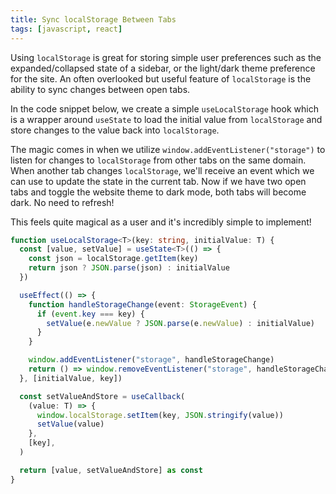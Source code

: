 ```yaml
---
title: Sync localStorage Between Tabs
tags: [javascript, react]
---
```


Using `localStorage` is great for storing simple user preferences such as
the expanded/collapsed state of a sidebar, or the light/dark theme
preference for the site. An often overlooked but useful feature of
`localStorage` is the ability to sync changes between open tabs.

In the code snippet below, we create a simple `useLocalStorage` hook which
is a wrapper around `useState` to load the initial value from
`localStorage` and store changes to the value back into `localStorage`.

The magic comes in when we utilize `window.addEventListener("storage")` to
listen for changes to `localStorage` from other tabs on the same domain.
When another tab changes `localStorage`, we'll receive an event which we
can use to update the state in the current tab. Now if we have two open
tabs and toggle the website theme to dark mode, both tabs will become dark.
No need to refresh!

This feels quite magical as a user and it's incredibly simple to implement!

```typescript showLineNumbers {8-15}
function useLocalStorage<T>(key: string, initialValue: T) {
  const [value, setValue] = useState<T>(() => {
    const json = localStorage.getItem(key)
    return json ? JSON.parse(json) : initialValue
  })

  useEffect(() => {
    function handleStorageChange(event: StorageEvent) {
      if (event.key === key) {
        setValue(e.newValue ? JSON.parse(e.newValue) : initialValue)
      }
    }

    window.addEventListener("storage", handleStorageChange)
    return () => window.removeEventListener("storage", handleStorageChange)
  }, [initialValue, key])

  const setValueAndStore = useCallback(
    (value: T) => {
      window.localStorage.setItem(key, JSON.stringify(value))
      setValue(value)
    },
    [key],
  )

  return [value, setValueAndStore] as const
}
```
